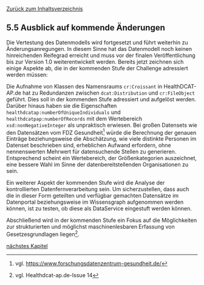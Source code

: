 [Zurück zum Inhaltsverzeichnis](https://healthdcat-ap-de.github.io/healthdcat-ap.de/report_stage_2.html)

## 5.5 Ausblick auf kommende Änderungen

Die Vertestung des Datenmodells wird fortgesetzt und führt weiterhin zu Änderungsanregungen. In diesem Sinne hat das Datenmodell noch keinen hinreichenden Reifegrad erreicht und muss vor der finalen Veröffentlichung bis zur Version 1.0 weiterentwickelt werden. Bereits jetzt zeichnen sich einige Aspekte ab, die in der kommenden Stufe der Challenge adressiert werden müssen:

Die Aufnahme von Klassen des Namensraums `cr:Croissant` in HealthDCAT-AP.de hat zu Redundanzen zwischen `dcat:Distribution` und `cr:FileObject` geführt. Dies soll in der kommenden Stufe adressiert und aufgelöst werden. Darüber hinaus haben sie die Eigenschaften `healthdcatap:numberOfUniqueIndividuals` und `healthdcatpap:numberOfRecords` mit dem Wertebereich `xsd:nonNegativeInteger` als unpraktisch erwiesen. Bei großen Datensets wie den Datensätzen vom FDZ Gesundheit[^78] würde die Berechnung der genauen Einträge beziehungsweise die Abschätzung, wie viele distinkte Personen im Datenset beschrieben sind, erheblichen Aufwand erfordern, ohne nennenswerten Mehrwert für datensuchende Stellen zu generieren. Entsprechend scheint ein Wertebereich, der Größenkategorien auszeichnet, eine bessere Wahl im Sinne der datenbereitstellenden Organisationen zu sein.

Ein weiterer Aspekt der kommenden Stufe wird die Analyse der kontrollierten Datenfernverarbeitung sein. Um sicherzustellen, dass auch die in dieser Form geteilten und verfügbar gemachten Datensätze im Datenportal beziehungsweise im Wissensgraph aufgenommen werden können, ist zu testen, ob diese als DataService eingestuft werden können.

Abschließend wird in der kommenden Stufe ein Fokus auf die Möglichkeiten zur strukturierten und möglichst maschinenlesbaren Erfassung von Gesetzesgrundlagen liegen[^79].

[nächstes Kapitel](https://healthdcat-ap-de.github.io/healthdcat-ap.de/report_stage_2/6_Initialversion_Wissensgraph/6_Initialversion_Wissensgraph.html)

[^78]: vgl. https://www.forschungsdatenzentrum-gesundheit.de/
[^79]: vgl. Healthdcat-ap.de-Issue 14
